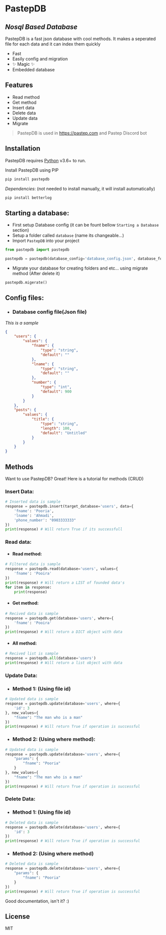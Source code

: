 # PastepDB
## _Nosql Based Database_

PastepDB is a fast json database with cool methods.
It makes a seperated file for each data and it can index them quickly

- Fast
- Easily config and migration
- ✨ Magic ✨
- Embedded database

## Features

- Read method
- Get method
- Insert data
- Delete data
- Update data
- Migrate

> PastepDB is used in https://pastep.com and Pastep Discord bot


## Installation

PastepDB requires [Python](https://python.org) v3.6+ to run.

Install PastepDB using PIP

```sh
pip install pastepdb
```

_Dependencies_:
(not needed to install manually, it will install automatically)
```sh
pip install betterlog
```

## Starting a database:
- First setup Database config (it can be fount bellow `Starting a Database` section)
- Setup a folder called `database` (name its changeable...)
- Import `PastepDB` into your project
```py
from pastepdb import pastepdb

pastepdb = pastepdb(database_config='database_config.json', database_folder='database')
```
- Migrate your database for creating folders and etc... using migrate method (After delete it)
```py
pastepdb.migerate()
```


## Config files:
- ### Database config file(Json file)
_This is a sample_
```json
{
    "users": {
        "values": {
            "fname": {
                "type": "string",
                "default": ""
            },
            "lname": {
                "type": "string",
                "default": ""
            },
            "number": {
                "type": "int",
                "default": 900
            }
        }
    },
    "posts": {
        "values": {
            "title": {
                "type": "string",
                "length": 100,
                "default": "Untitled"
            }
        }
    }
}
```
## Methods

Want to use PastepDB? Great!
Here is a tutorial for methods (CRUD)

### Insert Data:

```py
# Inserted data is sample
response = pastepdb.insert(target_database='users', data={
    'fname': 'Pooria',
    'lname': 'Ahmadi',
    'phone_number': "0903333333"
})
print(response) # Will return True if its successfull
```

### Read data:

- #### Read method:
```py
# Filtered data is sample
response = pastepdb.read(database='users', values={
    'fname': 'Pooira'
})
print(response) # Will return a LIST of founded data's
for item in response:
    print(response)
```
- #### Get method:
```py
# Recived data is sample
response = pastepdb.get(database='users', where={
    'fname': 'Pooira'
})
print(response) # Will return a DICT object with data 
```
- #### All method:
```py
# Recived list is sample
response = pastepdb.all(database='users')
print(response) # Will return a list object with data 
```

### Update Data:
- ### Method 1: (Using file id)
```py
# Updated data is sample
response = pastepdb.update(database='users', where={
    'id': 3
}, new_values={
    "fname": "The man who is a man"
})
print(response) # Will return True if operation is successful
```
- ### Method 2: (Using where method):
```py
# Updated data is sample
response = pastepdb.update(database='users', where={
    "params": {
        "fname": "Pooria"
    }
}, new_values={
    "fname": "The man who is a man"
})
print(response) # Will return True if operation is successful
```

### Delete Data:
- ### Method 1: (Using file id)
```py
# Deleted data is sample
response = pastepdb.delete(database='users', where={
    'id': 3
})
print(response) # Will return True if operation is successful
```
- ### Method 2: (Using where method)
```py
# Deleted data is sample
response = pastepdb.delete(database='users', where={
    "params": {
        "fname": "Pooria"
    }
})
print(response) # Will return True if operation is successful
```
Good documentation, isn't it? :)
## License

MIT

